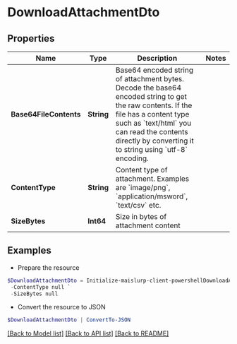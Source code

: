 # DownloadAttachmentDto
## Properties

Name | Type | Description | Notes
------------ | ------------- | ------------- | -------------
**Base64FileContents** | **String** | Base64 encoded string of attachment bytes. Decode the base64 encoded string to get the raw contents. If the file has a content type such as &#x60;text/html&#x60; you can read the contents directly by converting it to string using &#x60;utf-8&#x60; encoding. | 
**ContentType** | **String** | Content type of attachment. Examples are &#x60;image/png&#x60;, &#x60;application/msword&#x60;, &#x60;text/csv&#x60; etc. | 
**SizeBytes** | **Int64** | Size in bytes of attachment content | 

## Examples

- Prepare the resource
```powershell
$DownloadAttachmentDto = Initialize-maislurp-client-powershellDownloadAttachmentDto  -Base64FileContents null `
 -ContentType null `
 -SizeBytes null
```

- Convert the resource to JSON
```powershell
$DownloadAttachmentDto | ConvertTo-JSON
```

[[Back to Model list]](../README#documentation-for-models) [[Back to API list]](../README#documentation-for-api-endpoints) [[Back to README]](../README)


